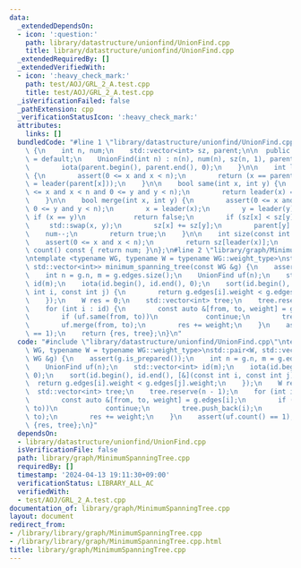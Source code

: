 ```yaml
---
data:
  _extendedDependsOn:
  - icon: ':question:'
    path: library/datastructure/unionfind/UnionFind.cpp
    title: library/datastructure/unionfind/UnionFind.cpp
  _extendedRequiredBy: []
  _extendedVerifiedWith:
  - icon: ':heavy_check_mark:'
    path: test/AOJ/GRL_2_A.test.cpp
    title: test/AOJ/GRL_2_A.test.cpp
  _isVerificationFailed: false
  _pathExtension: cpp
  _verificationStatusIcon: ':heavy_check_mark:'
  attributes:
    links: []
  bundledCode: "#line 1 \"library/datastructure/unionfind/UnionFind.cpp\"\nclass UnionFind\
    \ {\n    int n, num;\n    std::vector<int> sz, parent;\n\n  public:\n    UnionFind()\
    \ = default;\n    UnionFind(int n) : n(n), num(n), sz(n, 1), parent(n, 0) {\n\
    \        iota(parent.begin(), parent.end(), 0);\n    }\n\n    int leader(int x)\
    \ {\n        assert(0 <= x and x < n);\n        return (x == parent[x] ? x : parent[x]\
    \ = leader(parent[x]));\n    }\n\n    bool same(int x, int y) {\n        assert(0\
    \ <= x and x < n and 0 <= y and y < n);\n        return leader(x) == leader(y);\n\
    \    }\n\n    bool merge(int x, int y) {\n        assert(0 <= x and x < n and\
    \ 0 <= y and y < n);\n        x = leader(x);\n        y = leader(y);\n       \
    \ if (x == y)\n            return false;\n        if (sz[x] < sz[y])\n       \
    \     std::swap(x, y);\n        sz[x] += sz[y];\n        parent[y] = x;\n    \
    \    num--;\n        return true;\n    }\n\n    int size(const int x) {\n    \
    \    assert(0 <= x and x < n);\n        return sz[leader(x)];\n    }\n\n    int\
    \ count() const { return num; }\n};\n#line 2 \"library/graph/MinimumSpanningTree.cpp\"\
    \ntemplate <typename WG, typename W = typename WG::weight_type>\nstd::pair<W,\
    \ std::vector<int>> minimum_spanning_tree(const WG &g) {\n    assert(g.is_prepared());\n\
    \    int n = g.n, m = g.edges.size();\n    UnionFind uf(n);\n    std::vector<int>\
    \ id(m);\n    iota(id.begin(), id.end(), 0);\n    sort(id.begin(), id.end(), [&](const\
    \ int i, const int j) {\n        return g.edges[i].weight < g.edges[j].weight;\n\
    \    });\n    W res = 0;\n    std::vector<int> tree;\n    tree.reserve(n - 1);\n\
    \    for (int i : id) {\n        const auto &[from, to, weight] = g.edges[i];\n\
    \        if (uf.same(from, to))\n            continue;\n        tree.push_back(i);\n\
    \        uf.merge(from, to);\n        res += weight;\n    }\n    assert(uf.count()\
    \ == 1);\n    return {res, tree};\n}\n"
  code: "#include \"library/datastructure/unionfind/UnionFind.cpp\"\ntemplate <typename\
    \ WG, typename W = typename WG::weight_type>\nstd::pair<W, std::vector<int>> minimum_spanning_tree(const\
    \ WG &g) {\n    assert(g.is_prepared());\n    int n = g.n, m = g.edges.size();\n\
    \    UnionFind uf(n);\n    std::vector<int> id(m);\n    iota(id.begin(), id.end(),\
    \ 0);\n    sort(id.begin(), id.end(), [&](const int i, const int j) {\n      \
    \  return g.edges[i].weight < g.edges[j].weight;\n    });\n    W res = 0;\n  \
    \  std::vector<int> tree;\n    tree.reserve(n - 1);\n    for (int i : id) {\n\
    \        const auto &[from, to, weight] = g.edges[i];\n        if (uf.same(from,\
    \ to))\n            continue;\n        tree.push_back(i);\n        uf.merge(from,\
    \ to);\n        res += weight;\n    }\n    assert(uf.count() == 1);\n    return\
    \ {res, tree};\n}"
  dependsOn:
  - library/datastructure/unionfind/UnionFind.cpp
  isVerificationFile: false
  path: library/graph/MinimumSpanningTree.cpp
  requiredBy: []
  timestamp: '2024-04-13 19:11:30+09:00'
  verificationStatus: LIBRARY_ALL_AC
  verifiedWith:
  - test/AOJ/GRL_2_A.test.cpp
documentation_of: library/graph/MinimumSpanningTree.cpp
layout: document
redirect_from:
- /library/library/graph/MinimumSpanningTree.cpp
- /library/library/graph/MinimumSpanningTree.cpp.html
title: library/graph/MinimumSpanningTree.cpp
---
```

